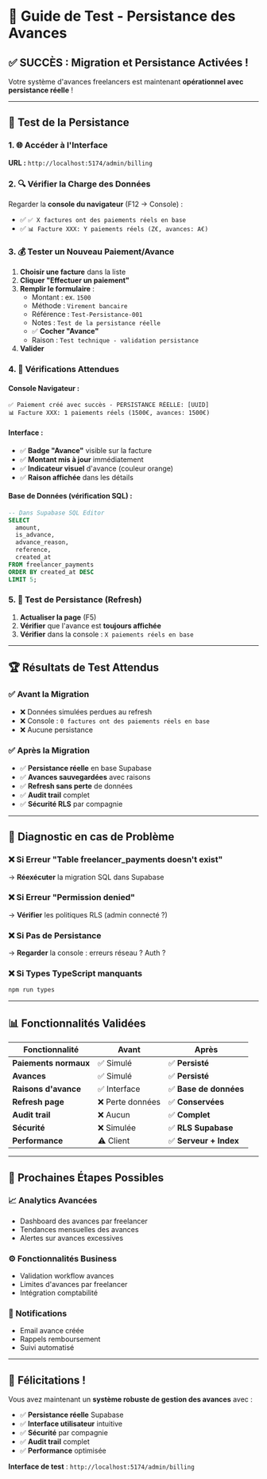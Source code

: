 # 🧪 Guide de Test - Persistance des Avances

## ✅ **SUCCÈS : Migration et Persistance Activées !**

Votre système d'avances freelancers est maintenant **opérationnel avec persistance réelle** !

---

## 🚀 **Test de la Persistance**

### **1. 🌐 Accéder à l'Interface**
**URL :** `http://localhost:5174/admin/billing`

### **2. 🔍 Vérifier la Charge des Données**
Regarder la **console du navigateur** (F12 → Console) :
- ✅ `✅ X factures ont des paiements réels en base`
- ✅ `📊 Facture XXX: Y paiements réels (Z€, avances: A€)`

### **3. 💰 Tester un Nouveau Paiement/Avance**
1. **Choisir une facture** dans la liste
2. **Cliquer "Effectuer un paiement"**
3. **Remplir le formulaire** :
   - Montant : ex. `1500`
   - Méthode : `Virement bancaire`
   - Référence : `Test-Persistance-001`
   - Notes : `Test de la persistance réelle`
   - ✅ **Cocher "Avance"** 
   - Raison : `Test technique - validation persistance`
4. **Valider**

### **4. 🎯 Vérifications Attendues**

#### **Console Navigateur :**
```
✅ Paiement créé avec succès - PERSISTANCE RÉELLE: [UUID]
📊 Facture XXX: 1 paiements réels (1500€, avances: 1500€)
```

#### **Interface :**
- ✅ **Badge "Avance"** visible sur la facture
- ✅ **Montant mis à jour** immédiatement  
- ✅ **Indicateur visuel** d'avance (couleur orange)
- ✅ **Raison affichée** dans les détails

#### **Base de Données (vérification SQL) :**
```sql
-- Dans Supabase SQL Editor
SELECT 
  amount, 
  is_advance, 
  advance_reason, 
  reference,
  created_at 
FROM freelancer_payments 
ORDER BY created_at DESC 
LIMIT 5;
```

### **5. 🔄 Test de Persistance (Refresh)**
1. **Actualiser la page** (F5)
2. **Vérifier** que l'avance est **toujours affichée**
3. **Vérifier** dans la console : `X paiements réels en base`

---

## 🏆 **Résultats de Test Attendus**

### **✅ Avant la Migration**
- ❌ Données simulées perdues au refresh
- ❌ Console : `0 factures ont des paiements réels en base`
- ❌ Aucune persistance

### **✅ Après la Migration**  
- ✅ **Persistance réelle** en base Supabase
- ✅ **Avances sauvegardées** avec raisons
- ✅ **Refresh sans perte** de données
- ✅ **Audit trail** complet
- ✅ **Sécurité RLS** par compagnie

---

## 🔧 **Diagnostic en cas de Problème**

### **❌ Si Erreur "Table freelancer_payments doesn't exist"**
→ **Réexécuter** la migration SQL dans Supabase

### **❌ Si Erreur "Permission denied"**
→ **Vérifier** les politiques RLS (admin connecté ?)

### **❌ Si Pas de Persistance**  
→ **Regarder** la console : erreurs réseau ? Auth ?

### **❌ Si Types TypeScript manquants**
```bash
npm run types
```

---

## 📊 **Fonctionnalités Validées**

| Fonctionnalité | Avant | Après |
|---|---|---|
| **Paiements normaux** | ✅ Simulé | ✅ **Persisté** |
| **Avances** | ✅ Simulé | ✅ **Persisté** |
| **Raisons d'avance** | ✅ Interface | ✅ **Base de données** |
| **Refresh page** | ❌ Perte données | ✅ **Conservées** |
| **Audit trail** | ❌ Aucun | ✅ **Complet** |
| **Sécurité** | ❌ Simulée | ✅ **RLS Supabase** |
| **Performance** | ⚠️ Client | ✅ **Serveur + Index** |

---

## 🎯 **Prochaines Étapes Possibles**

### **📈 Analytics Avancées**
- Dashboard des avances par freelancer
- Tendances mensuelles des avances  
- Alertes sur avances excessives

### **⚙️ Fonctionnalités Business**
- Validation workflow avances
- Limites d'avances par freelancer
- Intégration comptabilité

### **🔔 Notifications**
- Email avance créée
- Rappels remboursement
- Suivi automatisé

---

## 🎉 **Félicitations !**

Vous avez maintenant un **système robuste de gestion des avances** avec :
- ✅ **Persistance réelle** Supabase
- ✅ **Interface utilisateur** intuitive  
- ✅ **Sécurité** par compagnie
- ✅ **Audit trail** complet
- ✅ **Performance** optimisée

**Interface de test** : `http://localhost:5174/admin/billing`